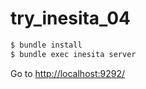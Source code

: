 # try_inesita_04

```sh
$ bundle install
$ bundle exec inesita server
```

Go to [http://localhost:9292/](http://localhost:9292/)
